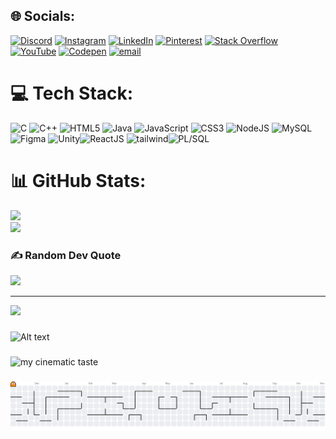 
## 🌐 Socials:
[![Discord](https://img.shields.io/badge/Discord-%237289DA.svg?logo=discord&logoColor=white)](https://discord.gg/753596240448454666) [![Instagram](https://img.shields.io/badge/Instagram-%23E4405F.svg?logo=Instagram&logoColor=white)](https://instagram.com/mvp_hrithik) [![LinkedIn](https://img.shields.io/badge/LinkedIn-%230077B5.svg?logo=linkedin&logoColor=white)](https://linkedin.com/in/hrithik-suresh-bba90a2bb) [![Pinterest](https://img.shields.io/badge/Pinterest-%23E60023.svg?logo=Pinterest&logoColor=white)](https://pinterest.com/hrithiksuresh852) [![Stack Overflow](https://img.shields.io/badge/-Stackoverflow-FE7A16?logo=stack-overflow&logoColor=white)](https://stackoverflow.com/users/31012545) [![YouTube](https://img.shields.io/badge/YouTube-%23FF0000.svg?logo=YouTube&logoColor=white)](https://youtube.com/@hrithik_suresh) [![Codepen](https://img.shields.io/badge/Codepen-000000?logo=codepen&logoColor=white)](https://codepen.io/Hrithik852) [![email](https://img.shields.io/badge/Email-D14836?logo=gmail&logoColor=white)](mailto:hrithiksuresh852@gmail.com)


# 💻 Tech Stack:
![C](https://img.shields.io/badge/c-%2300599C.svg?style=for-the-badge&logo=c&logoColor=white) ![C++](https://img.shields.io/badge/c++-%2300599C.svg?style=for-the-badge&logo=c%2B%2B&logoColor=white) ![HTML5](https://img.shields.io/badge/html5-%23E34F26.svg?style=for-the-badge&logo=html5&logoColor=white) ![Java](https://img.shields.io/badge/java-%23ED8B00.svg?style=for-the-badge&logo=openjdk&logoColor=white) ![JavaScript](https://img.shields.io/badge/javascript-%23323330.svg?style=for-the-badge&logo=javascript&logoColor=%23F7DF1E) ![CSS3](https://img.shields.io/badge/css3-%231572B6.svg?style=for-the-badge&logo=css3&logoColor=white) ![NodeJS](https://img.shields.io/badge/node.js-6DA55F?style=for-the-badge&logo=node.js&logoColor=white) ![MySQL](https://img.shields.io/badge/mysql-4479A1.svg?style=for-the-badge&logo=mysql&logoColor=white) ![Figma](https://img.shields.io/badge/figma-%23F24E1E.svg?style=for-the-badge&logo=figma&logoColor=white) ![Unity](https://img.shields.io/badge/unity-%23000000.svg?style=for-the-badge&logo=unity&logoColor=white)![ReactJS](https://img.shields.io/badge/React-20232A?style=for-the-badge&logo=react&logoColor=61DAFB)
![tailwind](https://img.shields.io/badge/Tailwind_CSS-38B2AC?style=for-the-badge&logo=tailwind-css&logoColor=white)![PL/SQL](https://img.shields.io/badge/PL%2FSQL-Database-blue?logo=oracle&logoColor=white)

# 📊 GitHub Stats:
![](https://github-readme-stats.vercel.app/api?username=Hrithik852&theme=neon&hide_border=false&include_all_commits=false&count_private=false)<br/>
![](https://nirzak-streak-stats.vercel.app/?user=Hrithik852&theme=neon&hide_border=false)<br/>
 <!-- ![](https://github-readme-stats.vercel.app/api/top-langs/?username=Hrithik852&theme=neon&hide_border=false&include_all_commits=false&count_private=false&layout=compact) -->

### ✍️ Random Dev Quote
![](https://quotes-github-readme.vercel.app/api?type=horizontal&theme=dark)

---
[![](https://visitcount.itsvg.in/api?id=Hrithik852&icon=0&color=0)](https://visitcount.itsvg.in)
###
![Alt text](https://spotify-recently-played-readme.vercel.app/api?user=31nx72yatvsbnx5cidw5lg2id7hm&unique={true|1|on|yes})
###

![my cinematic taste](https://letterboxd-badge.vercel.app/mvphrithik/)
###

<picture>
  <source media="(prefers-color-scheme: dark)" srcset="https://raw.githubusercontent.com/Hrithik852/Hrithik852/output/pacman-contribution-graph-dark.svg">
  <source media="(prefers-color-scheme: light)" srcset="https://raw.githubusercontent.com/Hrithik852/Hrithik852/output/pacman-contribution-graph.svg">
  <img alt="pacman contribution graph" src="https://raw.githubusercontent.com/Hrithik852/Hrithik852/output/pacman-contribution-graph.svg">
</picture>

###
